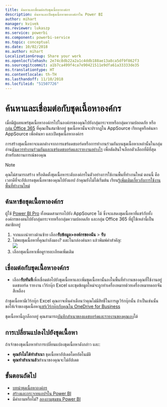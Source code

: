 ```yaml
---
title: ค้นหาและเชื่อมต่อกับชุดเนื้อหาองค์กร
description: ค้นหาและเปิดชุดเนื้อหาขององค์กรใน Power BI
author: mihart
manager: kvivek
ms.reviewer: lukaszp
ms.service: powerbi
ms.component: powerbi-service
ms.topic: conceptual
ms.date: 10/02/2018
ms.author: mihart
LocalizationGroup: Share your work
ms.openlocfilehash: 2e74c8db22a2a1c4ddb188ae13a8ca5df9f862f3
ms.sourcegitcommit: a1b7ca499f4ca7e90421511e9dfa61a33333de35
ms.translationtype: HT
ms.contentlocale: th-TH
ms.lasthandoff: 11/10/2018
ms.locfileid: "51507726"
---
```

# <a name="find-and-connect-to-an-organizational-content-pack"></a>ค้นหาและเชื่อมต่อกับชุดเนื้อหาองค์กร

เมื่อมีผู้เผยแพร่ชุดเนื้อหาองค์กรไปในองค์กรของคุณไปยังกลุ่มกระจายหรือกลุ่มความปลอดภัย หรือ[กลุ่ม Office 365](https://support.office.com/article/Create-a-group-in-Office-365-7124dc4c-1de9-40d4-b096-e8add19209e9) ที่คุณเป็นสมาชิกอยู่ ชุดเนื้อหานั้นจะปรากฏใน AppSource  เรียกดูหรือค้นหา AppSource เพื่อค้นหา และเปิดชุดเนื้อหาองค์กร

การสร้างชุดเนื้อหาจะแตกต่างจากการแชร์แดชบอร์ดหรือการทำงานร่วมกันบนชุดเนื้อหาเหล่านั้นในกลุ่ม อ่าน[ฉันควรทำงานร่วมกันและแชร์แดชบอร์ดและรายงานอย่างไร](../service-how-to-collaborate-distribute-dashboards-reports.md) เพื่อตัดสินใจเลือกตัวเลือกที่ดีที่สุดสำหรับสถานการณ์ของคุณ

> [!NOTE]
> คุณไม่สามารถสร้าง หรือติดตั้งชุดเนื้อหาระดับองค์กรในตัวอย่างการใช้งานพื้นที่ทำงานใหม่ ตอนนี้ คือเวลาดีที่จะอัปเกรดชุดเนื้อหาของคุณไปยังแอป ถ้าคุณยังไม่ได้เริ่มต้น เรียนรู้[เพิ่มเติมเกี่ยวกับการใช้งานพื้นที่ทำงานใหม่](../service-create-the-new-workspaces.md)
> 

## <a name="find-an-organizational-content-pack"></a>ค้นหาข้อชุดเนื้อหาองค์กร
ผู้ใช้ [Power BI Pro](https://powerbi.microsoft.com/pricing) ทั้งหมดสามารถไปยัง AppSource ได้ ซึ่งจะแสดงชุดเนื้อหาที่แชร์กับทั้งองค์กรของตนไปยังกลุ่มกระจายหรือกลุ่มความปลอดภัย และกลุ่ม Office 365 ที่ผู้ใช้เหล่านี้เป็นสมาชิกอยู่  

1. จากแผงนำทางด้านซ้าย เลือก**รับข้อมูล\>องค์กรของฉัน** \> **รับ**
2. ไม่พบชุดเนื้อหาที่คุณกำลังมอง? แตะในกล่องค้นหา แล้วพิมพ์คำสำคัญ:  
    ![](media/end-user-content-pack/cp_searchbox.png)
3. เลือกชุดเนื้อหาเพื่อดูรายละเอียดเพิ่มเติม

## <a name="connect-to-an-organizational-content-pack"></a>เชื่อมต่อกับชุดเนื้อหาองค์กร
* เลือก**รับทันที**เพื่อเชื่อมต่อไปยังชุดเนื้อหาและเพิ่มชุดเนื้อหานั้นลงในพื้นที่ทำงานของคุณที่ใช้งานอยู่ แดชบอร์ด รายงาน เวิร์กบุ๊ก Excel และชุดข้อมูลใหม่จะถูกทำเครื่องหมายด้วยเครื่องหมายดอกจันสีเหลือง

ถ้าชุดเนื้อหามีเวิร์กบุ๊ก Excel คุณอาจเห็นคำเตือนว่าคุณไม่มีสิทธิ์ในการดูเวิร์กบุ๊กนั้น ถ้าเป็นเช่นนั้น ขอให้เจ้าของชุดเนื้อหา[แชร์เวิร์กบุ๊กกับคุณใน OneDrive for Business](https://support.office.com/en-us/article/Share-documents-or-folders-in-Office-365-1fe37332-0f9a-4719-970e-d2578da4941c) 

ชุดเนื้อหานี้ถูกล็อกอยู่ คุณสามารถ[บันทึกสำเนาของแดชบอร์ดและรายงานของคุณเอง](../service-organizational-content-pack-copy-refresh-access.md)ได้ 

## <a name="changes-to-the-content-pack"></a>การเปลี่ยนแปลงไปยังชุดเนื้อหา
ถ้าเจ้าของชุดเนื้อหาทำการเปลี่ยนแปลงชุดเนื้อหาดังกล่าว และ: 

* **คุณยังไม่ได้ทำสำเนา** ชุดเนื้อหาอัปเดตโดยอัตโนมัติ
* **คุณทำสำเนาแล้ว**สำเนาของคุณจะไม่อัปเดต 

## <a name="next-steps"></a>ขั้นตอนถัดไป
* [บทนำชุดเนื้อหาองค์กร](../service-organizational-content-pack-introduction.md)  
* [สร้างและกระจายแอปฯใน Power BI](../service-create-distribute-apps.md)
* มีคำถามหรือไม่? [ลองถามชุมชน Power BI](http://community.powerbi.com/)

